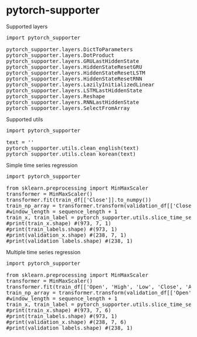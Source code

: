 # pytorch-supporter

Supported layers

<pre>
import pytorch_supporter

pytorch_supporter.layers.DictToParameters
pytorch_supporter.layers.DotProduct
pytorch_supporter.layers.GRULastHiddenState
pytorch_supporter.layers.HiddenStateResetGRU
pytorch_supporter.layers.HiddenStateResetLSTM
pytorch_supporter.layers.HiddenStateResetRNN
pytorch_supporter.layers.LazilyInitializedLinear
pytorch_supporter.layers.LSTMLastHiddenState
pytorch_supporter.layers.Reshape
pytorch_supporter.layers.RNNLastHiddenState
pytorch_supporter.layers.SelectFromArray
</pre>

Supported utils

<pre>
import pytorch_supporter

text = ''
pytorch_supporter.utils.clean_english(text)
pytorch_supporter.utils.clean_korean(text)
</pre>

Simple time series regression
<pre>
import pytorch_supporter

from sklearn.preprocessing import MinMaxScaler
transformer = MinMaxScaler()
transformer.fit(train_df[['Close']].to_numpy())
train_np_array = transformer.transform(validation_df[['Close']].to_numpy())
#window_length = sequence_length + 1
train_x, train_label = pytorch_supporter.utils.slice_time_series_data_from_np_array(train_np_array, x_column_indexes=[0], label_column_indexes=[0], sequence_length=7)
#print(train_x.shape) #(973, 7, 1)
#print(train_labels.shape) #(973, 1)
#print(validation_x.shape) #(238, 7, 1)
#print(validation_labels.shape) #(238, 1)
</pre>

Multiple time series regression
<pre>
import pytorch_supporter

from sklearn.preprocessing import MinMaxScaler
transformer = MinMaxScaler()
transformer.fit(train_df[['Open', 'High', 'Low', 'Close', 'Adj Close', 'Volume']].to_numpy())
train_np_array = transformer.transform(validation_df[['Open', 'High', 'Low', 'Close', 'Adj Close', 'Volume']].to_numpy())
#window_length = sequence_length + 1
train_x, train_label = pytorch_supporter.utils.slice_time_series_data_from_np_array(train_np_array, x_column_indexes=[0, 1, 2, 3, 4, 5], label_column_indexes=[3], sequence_length=7)
#print(train_x.shape) #(973, 7, 6)
#print(train_labels.shape) #(973, 1)
#print(validation_x.shape) #(238, 7, 6)
#print(validation_labels.shape) #(238, 1)
</pre>
